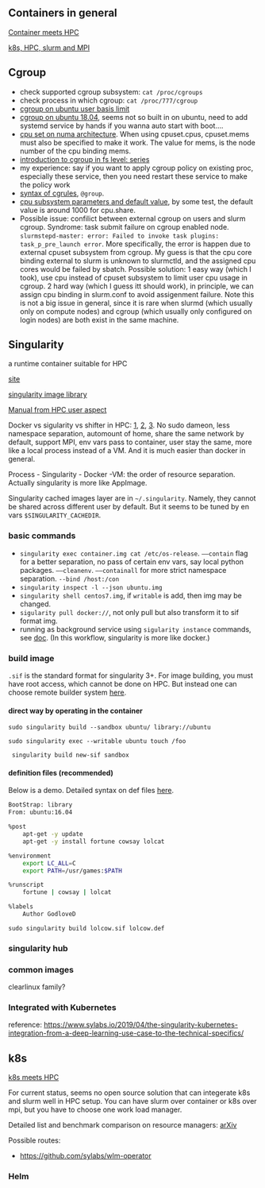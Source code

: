 ## Containers in general

[Container meets HPC](https://medium.com/@ople/containers-meet-hpc-2aab7aa2d54a)

[k8s, HPC, slurm and MPI](https://www.stackhpc.com/k8s-mpi.html)

## Cgroup

- check supported cgroup subsystem: `cat /proc/cgroups`
- check process in which cgroup: `cat /proc/777/cgroup`
- [cgroup on ubuntu user basis limit](http://www.litrin.net/2016/11/18/ubuntu%E5%9F%BA%E4%BA%8E%E7%94%A8%E6%88%B7%E7%9A%84cgroup%E8%AE%BE%E7%BD%AE/)
- [cgroup on ubuntu 18.04](https://www.paranoids.at/cgroup-ubuntu-18-04-howto/), seems not so built in on ubuntu, need to add systemd service by hands if you wanna auto start with boot….
- [cpu set on numa architecture](https://www.cnblogs.com/shishaochen/p/9735114.html). When using cpuset.cpus, cpuset.mems must also be specified to make it work. The value for mems, is the node number of the cpu binding mems.
- [introduction to cgroup in fs level: series](https://segmentfault.com/a/1190000006917884)
- my experience: say if you want to apply cgroup policy on existing proc, especially these service, then you need restart these service to make the policy work
- [syntax of cgrules](https://access.redhat.com/documentation/zh-cn/red_hat_enterprise_linux/7/html/resource_management_guide/sec-moving_a_process_to_a_control_group), `@group`.
- [cpu subsystem parameters and default value](https://access.redhat.com/documentation/en-us/red_hat_enterprise_linux/6/html/resource_management_guide/sec-cpu), by some test, the default value is around 1000 for cpu.share.
- Possible issue: confilict between external cgroup on users and slurm cgroup. Syndrome: task submit failure on cgroup enabled node. `slurmstepd-master: error: Failed to invoke task plugins: task_p_pre_launch error`. More specifically, the error is happen due to external cpuset subsystem from cgroup. My guess is that the cpu core binding external to slurm is unknown to slurmctld, and the assigned cpu cores would be failed by sbatch. Possible solution: 1 easy way (which I took), use cpu instead of cpuset subsystem to limit user cpu usage in cgroup. 2 hard way (which I guess itt should work), in principle, we can assign cpu binding in slurm.conf to avoid assigenment failure. Note this is not a big issue in general, since it is rare when slurmd (which usually only on compute nodes) and cgroup (which usually only configured on login nodes) are both exist in the same machine.

## Singularity

a runtime container suitable for HPC

[site](http://singularity.lbl.gov/)

[singularity image library](https://cloud.sylabs.io/library)

[Manual from HPC user aspect](https://www.nsc.liu.se/support/singularity/)

Docker vs sigularity vs shifter in HPC: [1](https://geekyap.blogspot.com/2016/11/docker-vs-singularity-vs-shifter-in-hpc.html), [2](https://tin6150.github.io/psg/blogger_container_hpc.html), [3](https://www.sylabs.io/2018/04/singularity-compatibility-with-docker-containers/). No sudo dameon, less namespace separation, automount of home, share the same network by default, support MPI, env vars pass to container, user stay the same, more like a local process instead of a VM. And it is much easier than docker in general.

Process - Singularity - Docker -VM: the order of resource separation. Actually singularity is more like AppImage.

Singularity cached images layer are in `~/.singularity`. Namely, they cannot be shared across different user by default. But it seems to be tuned by en vars `$SINGULARITY_CACHEDIR`.

### basic commands

* `singularity exec container.img cat /etc/os-release`. `––contain` flag for a better separation, no pass of certain env vars, say local python packages. `––cleanenv`. `––containall` for more strict namespace separation. `--bind /host:/con`
* `singularity inspect -l --json ubuntu.img`
* `singularity shell centos7.img`, if `writable` is add, then img may be changed.
* `sigularity pull docker://`, not only pull but also transform it to sif format img.
* running as background service using `sigularity instance` commands, see [doc](https://www.sylabs.io/guides/3.2/user-guide/running_services.html). (In this workflow, singularity is more like docker.)

### build image

`.sif` is the standard format for singularity 3+. For image building, you must have root access, which cannot be done on HPC. But instead one can choose remote builder system [here](https://cloud.sylabs.io/builder).

#### direct way by operating in the container

`sudo singularity build --sandbox ubuntu/ library://ubuntu`

`sudo singularity exec --writable ubuntu touch /foo`

` singularity build new-sif sandbox`

#### definition files (recommended)

Below is a demo. Detailed syntax on def files [here](https://www.sylabs.io/guides/3.2/user-guide/definition_files.html).

```bash
BootStrap: library
From: ubuntu:16.04

%post
    apt-get -y update
    apt-get -y install fortune cowsay lolcat

%environment
    export LC_ALL=C
    export PATH=/usr/games:$PATH

%runscript
    fortune | cowsay | lolcat

%labels
    Author GodloveD
```

`sudo singularity build lolcow.sif lolcow.def`

### singularity hub

### common images

clearlinux family?

### Integrated with Kubernetes

reference: <https://www.sylabs.io/2019/04/the-singularity-kubernetes-integration-from-a-deep-learning-use-case-to-the-technical-specifics/>

## k8s

[k8s meets HPC](https://kubernetes.io/blog/2017/08/kubernetes-meets-high-performance/)

For current status, seems no open source solution that can integerate k8s and slurm well in HPC setup. You can have slurm over container or k8s over mpi, but you have to choose one work load manager.

Detailed list and benchmark comparison on resource managers: [arXiv](https://arxiv.org/pdf/1705.03102.pdf)

Possible routes:

* <https://github.com/sylabs/wlm-operator>

### Helm